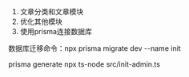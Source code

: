1. 文章分类和文章模块
2. 优化其他模块
3. 使用prisma连接数据库

数据库迁移命令：npx prisma migrate dev --name init

prisma generate
npx ts-node src/init-admin.ts